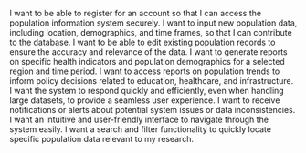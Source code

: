  I want to be able to register for an account so that I can access the population information system securely.
 I want to input new population data, including location, demographics, and time frames, so that I can contribute to the database.
 I want to be able to edit existing population records to ensure the accuracy and relevance of the data.
 I want to generate reports on specific health indicators and population demographics for a selected region and time period.
 I want to access reports on population trends to inform policy decisions related to education, healthcare, and infrastructure.
 I want the system to respond quickly and efficiently, even when handling large datasets, to provide a seamless user experience.
 I want to receive notifications or alerts about potential system issues or data inconsistencies.
 I want an intuitive and user-friendly interface to navigate through the system easily.
 I want a search and filter functionality to quickly locate specific population data relevant to my research.
